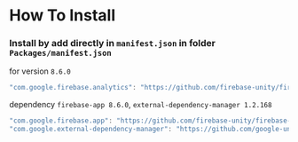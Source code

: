 # How To Install

### Install by add directly in `manifest.json` in folder `Packages/manifest.json`

for version `8.6.0`
```csharp
"com.google.firebase.analytics": "https://github.com/firebase-unity/firebase-analytics.git#8.6.0",
```


dependency `firebase-app 8.6.0`, `external-dependency-manager 1.2.168`
```csharp
"com.google.firebase.app": "https://github.com/firebase-unity/firebase-app.git#8.6.0",
"com.google.external-dependency-manager": "https://github.com/google-unity/external-dependency-manager.git#1.2.168",
```